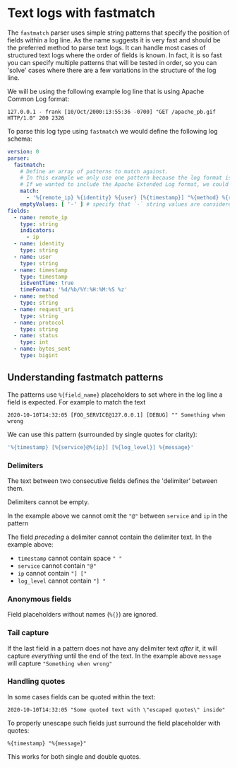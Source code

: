 # Text logs with fastmatch

The `fastmatch` parser uses simple string patterns that specify the position of fields within a log line. As the name suggests it is very fast and should be the preferred method to parse text logs. It can handle most cases of structured text logs where the order of fields is known. In fact, it is so fast you can specify multiple patterns that will be tested in order, so you can 'solve' cases where there are a few variations in the structure of the log line.

We will be using the following example log line that is using Apache Common Log format:

```text
127.0.0.1 - frank [10/Oct/2000:13:55:36 -0700] "GET /apache_pb.gif HTTP/1.0" 200 2326
```

To parse this log type using `fastmatch` we would define the following log schema:

```yaml
version: 0
parser:
  fastmatch:
    # Define an array of patterns to match against.
    # In this example we only use one pattern because the log format is the same for all lines.
    # If we wanted to include the Apache Extended Log format, we could provide an additional pattern.
    match:
      - '%{remote_ip} %{identity} %{user} [%{timestamp}] "%{method} %{request_uri} %{protocol}" %{status} %{bytes_sent}'
    emptyValues: [ '-' ] # specify that `-` string values are considered null
fields:
  - name: remote_ip
    type: string
    indicators:
      - ip
  - name: identity
    type: string
  - name: user
    type: string
  - name: timestamp
    type: timestamp
    isEventTime: true
    timeFormat: '%d/%b/%Y:%H:%M:%S %z'
  - name: method
    type: string
  - name: request_uri
    type: string
  - name: protocol
    type: string
  - name: status
    type: int
  - name: bytes_sent
    type: bigint
```

## Understanding fastmatch patterns

The patterns use `%{field_name}` placeholders to set where in the log line a field is expected. For example to match the text

```text
2020-10-10T14:32:05 [FOO_SERVICE@127.0.0.1] [DEBUG] "" Something when wrong
```

We can use this pattern \(surrounded by single quotes for clarity\):

```yaml
'%{timestamp} [%{service}@%{ip}] [%{log_level}] %{message}'
```

### Delimiters

The text between two consecutive fields defines the 'delimiter' between them.

Delimiters cannot be empty.

In the example above we cannot omit the `"@"` between `service` and `ip` in the pattern

The field _preceding_ a delimiter cannot contain the delimiter text. In the example above:

* `timestamp` cannot contain space `" "`
* `service` cannot contain `"@"`
* `ip` cannot contain `"] ["`
* `log_level` cannot contain `"] "`

### Anonymous fields

Field placeholders without names \(`%{}`\) are ignored.

### Tail capture

If the last field in a pattern does not have any delimiter text _after_ it, it will capture _everything_ until the end of the text. In the example above `message` will capture `"Something when wrong"`

### Handling quotes

In some cases fields can be quoted within the text:

```text
2020-10-10T14:32:05 "Some quoted text with \"escaped quotes\" inside"
```

To properly unescape such fields just surround the field placeholder with quotes:

```text
%{timestamp} "%{message}"
```

This works for both single and double quotes.

